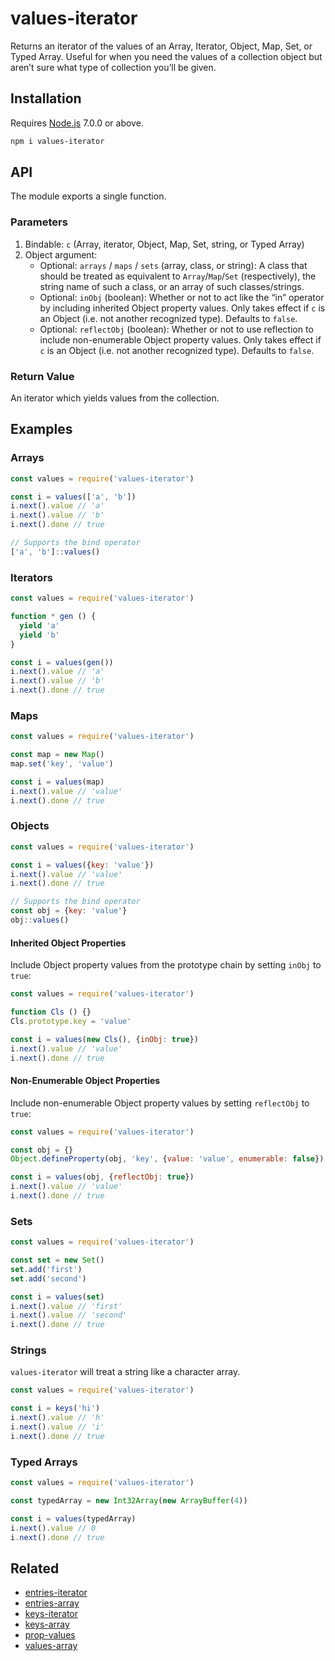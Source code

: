 # values-iterator

Returns an iterator of the values of an Array, Iterator, Object, Map, Set, or Typed Array. Useful for when you need the values of a collection object but aren’t sure what type of collection you’ll be given.

## Installation

Requires [Node.js](https://nodejs.org/) 7.0.0 or above.

```bash
npm i values-iterator
```

## API

The module exports a single function.

### Parameters

1. Bindable: `c` (Array, iterator, Object, Map, Set, string, or Typed Array)
2. Object argument:
    * Optional: `arrays` / `maps` / `sets` (array, class, or string): A class that should be treated as equivalent to `Array`/`Map`/`Set` (respectively), the string name of such a class, or an array of such classes/strings.
    * Optional: `inObj` (boolean): Whether or not to act like the “in” operator by including inherited Object property values. Only takes effect if `c` is an Object (i.e. not another recognized type). Defaults to `false`.
    * Optional: `reflectObj` (boolean): Whether or not to use reflection to include non-enumerable Object property values. Only takes effect if `c` is an Object (i.e. not another recognized type). Defaults to `false`.

### Return Value

An iterator which yields values from the collection.

## Examples

### Arrays

```javascript
const values = require('values-iterator')

const i = values(['a', 'b'])
i.next().value // 'a'
i.next().value // 'b'
i.next().done // true

// Supports the bind operator
['a', 'b']::values()
```

### Iterators

```javascript
const values = require('values-iterator')

function * gen () {
  yield 'a'
  yield 'b'
}

const i = values(gen())
i.next().value // 'a'
i.next().value // 'b'
i.next().done // true
```

### Maps

```javascript
const values = require('values-iterator')

const map = new Map()
map.set('key', 'value')

const i = values(map)
i.next().value // 'value'
i.next().done // true
```

### Objects

```javascript
const values = require('values-iterator')

const i = values({key: 'value'})
i.next().value // 'value'
i.next().done // true

// Supports the bind operator
const obj = {key: 'value'}
obj::values()
```

#### Inherited Object Properties

Include Object property values from the prototype chain by setting `inObj` to `true`:

```javascript
const values = require('values-iterator')

function Cls () {}
Cls.prototype.key = 'value'

const i = values(new Cls(), {inObj: true})
i.next().value // 'value'
i.next().done // true
```

#### Non-Enumerable Object Properties

Include non-enumerable Object property values by setting `reflectObj` to `true`:

```javascript
const values = require('values-iterator')

const obj = {}
Object.defineProperty(obj, 'key', {value: 'value', enumerable: false})

const i = values(obj, {reflectObj: true})
i.next().value // 'value'
i.next().done // true
```

### Sets

```javascript
const values = require('values-iterator')

const set = new Set()
set.add('first')
set.add('second')

const i = values(set)
i.next().value // 'first'
i.next().value // 'second'
i.next().done // true
```

### Strings

`values-iterator` will treat a string like a character array.

```javascript
const values = require('values-iterator')

const i = keys('hi')
i.next().value // 'h'
i.next().value // 'i'
i.next().done // true
```

### Typed Arrays

```javascript
const values = require('values-iterator')

const typedArray = new Int32Array(new ArrayBuffer(4))

const i = values(typedArray)
i.next().value // 0
i.next().done // true
```

## Related

* [entries-iterator](https://github.com/lamansky/entries-iterator)
* [entries-array](https://github.com/lamansky/entries-array)
* [keys-iterator](https://github.com/lamansky/keys-iterator)
* [keys-array](https://github.com/lamansky/keys-array)
* [prop-values](https://github.com/lamansky/prop-values)
* [values-array](https://github.com/lamansky/values-array)
